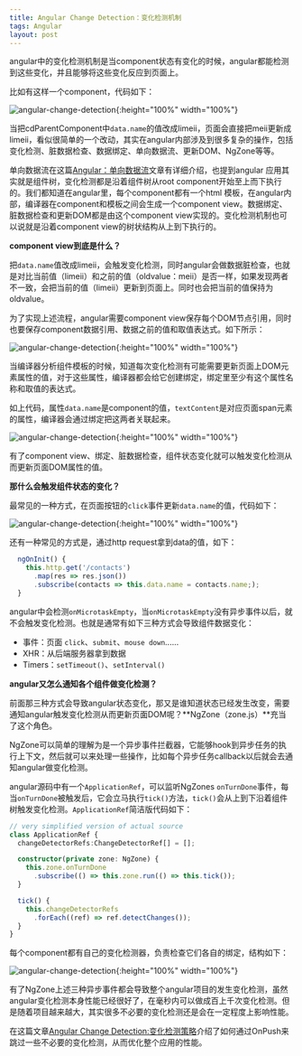 ```yaml
---
title: Angular Change Detection：变化检测机制
tags: Angular
layout: post
---
```


angular中的变化检测机制是当component状态有变化的时候，angular都能检测到这些变化，并且能够将这些变化反应到页面上。


比如有这样一个component，代码如下：

![angular-change-detection](https://limeii.github.io/assets/images/posts/angular/angular-change-detection01.png){:height="100%" width="100%"}

当把cdParentComponent中```data.name```的值改成limeii，页面会直接把meii更新成limeii，看似很简单的一个改动，其实在angular内部涉及到很多复杂的操作，包括变化检测、脏数据检查、数据绑定、单向数据流、更新DOM、NgZone等等。


单向数据流在这篇[Angular：单向数据流](https://limeii.github.io/2019/06/angular-unidirectional-data-flow/)文章有详细介绍，也提到angular 应用其实就是组件树，变化检测都是沿着组件树从root component开始至上而下执行的。我们都知道在angular里，每个component都有一个html 模板，在angular内部，编译器在component和模板之间会生成一个component view。数据绑定、脏数据检查和更新DOM都是由这个component view实现的。变化检测机制也可以说就是沿着component view的树状结构从上到下执行的。


**component view到底是什么？**


把```data.name```值改成limeii，会触发变化检测，同时angular会做数据脏检查，也就是对比当前值（limeii）和之前的值（oldvalue：meii）是否一样，如果发现两者不一致，会把当前的值（limeii）更新到页面上。同时也会把当前的值保持为oldvalue。


为了实现上述流程，angular需要component view保存每个DOM节点引用，同时也要保存component数据引用、数据之前的值和取值表达式。如下所示：

![angular-change-detection](https://limeii.github.io/assets/images/posts/angular/angular-change-detection02.png){:height="100%" width="100%"}

当编译器分析组件模板的时候，知道每次变化检测有可能需要更新页面上DOM元素属性的值，对于这些属性，编译器都会给它创建绑定，绑定里至少有这个属性名称和取值的表达式。


如上代码，属性```data.name```是component的值，```textContent```是对应页面span元素的属性，编译器会通过绑定把这两者关联起来。

![angular-change-detection](https://limeii.github.io/assets/images/posts/angular/angular-change-detection03.png){:height="100%" width="100%"}

有了component view、绑定、脏数据检查，组件状态变化就可以触发变化检测从而更新页面DOM属性的值。


**那什么会触发组件状态的变化？**


最常见的一种方式，在页面按钮的```click```事件更新```data.name```的值，代码如下：

![angular-change-detection](https://limeii.github.io/assets/images/posts/angular/angular-change-detection04.png){:height="100%" width="100%"}

还有一种常见的方式是，通过http request拿到data的值，如下：

```ts
  ngOnInit() {
    this.http.get('/contacts')
      .map(res => res.json())
      .subscribe(contacts => this.data.name = contacts.name;);
  }

```

angular中会检测```onMicrotaskEmpty```，当```onMicrotaskEmpty```没有异步事件以后，就不会触发变化检测。也就是通常有如下三种方式会导致组件数据变化：

- 事件：页面 ```click```、```submit```、```mouse down```......
- XHR：从后端服务器拿到数据
- Timers：```setTimeout()```、```setInterval()```


**angular又怎么通知各个组件做变化检测？**


前面那三种方式会导致angular状态变化，那又是谁知道状态已经发生改变，需要通知angular触发变化检测从而更新页面DOM呢？**NgZone（zone.js）**充当了这个角色。


NgZone可以简单的理解为是一个异步事件拦截器，它能够hook到异步任务的执行上下文，然后就可以来处理一些操作，比如每个异步任务callback以后就会去通知angular做变化检测。


angular源码中有一个```ApplicationRef```，可以监听NgZones ```onTurnDone```事件，每当```onTurnDone```被触发后，它会立马执行```tick()```方法，```tick()```会从上到下沿着组件树触发变化检测。```ApplicationRef```简洁版代码如下：

```ts
// very simplified version of actual source
class ApplicationRef {
  changeDetectorRefs:ChangeDetectorRef[] = [];

  constructor(private zone: NgZone) {
    this.zone.onTurnDone
      .subscribe(() => this.zone.run(() => this.tick());
  }

  tick() {
    this.changeDetectorRefs
      .forEach((ref) => ref.detectChanges());
  }
}
```


每个component都有自己的变化检测器，负责检查它们各自的绑定，结构如下：

![angular-change-detection](https://limeii.github.io/assets/images/posts/angular/angular-change-detection05.png){:height="100%" width="100%"}


有了NgZone上述三种异步事件都会导致整个angular项目的发生变化检测，虽然angular变化检测本身性能已经很好了，在毫秒内可以做成百上千次变化检测。但是随着项目越来越大，其实很多不必要的变化检测还是会在一定程度上影响性能。


在这篇文章[Angular Change Detection:变化检测策略](https://limeii.github.io/2019/06/angular-changeDetectionStrategy-OnPush/)介绍了如何通过OnPush来跳过一些不必要的变化检测，从而优化整个应用的性能。